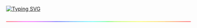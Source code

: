 [![Typing SVG](https://readme-typing-svg.demolab.com?font=Algerian&size=25&letterSpacing=1px&pause=1000&color=5BFF29E6&background=001F3F00&center=true&vCenter=true&width=1000&lines=Hello%2C+I'm+Salmaan+Mushtaq;Passionate+Front-End+Developer+;%7C+Crafting+Engaging+Digital+Experiences;Welcome+to+my+GitHub!+)](https://git.io/typing-svg)
<p align="center">
  <img src="https://raw.githubusercontent.com/SalmaanMushtaq/SalmaanMushtaq/main/rainbow-superthin.webp" alt="Salmaan Mushtaq - Front-End Developer" width="1000" />
</p>
